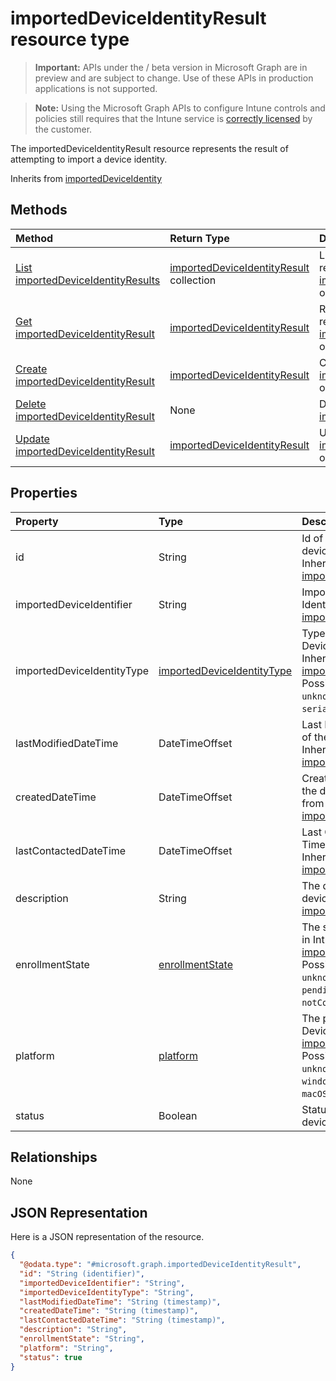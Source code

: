 ﻿# importedDeviceIdentityResult resource type

> **Important:** APIs under the / beta version in Microsoft Graph are in preview and are subject to change. Use of these APIs in production applications is not supported.

> **Note:** Using the Microsoft Graph APIs to configure Intune controls and policies still requires that the Intune service is [correctly licensed](https://go.microsoft.com/fwlink/?linkid=839381) by the customer.

The importedDeviceIdentityResult resource represents the result of attempting to import a device identity.

Inherits from [importedDeviceIdentity](../resources/intune_shared_importeddeviceidentity.md)

## Methods
|Method|Return Type|Description|
|:---|:---|:---|
|[List importedDeviceIdentityResults](../api/intune_shared_importeddeviceidentityresult_list.md)|[importedDeviceIdentityResult](../resources/intune_shared_importeddeviceidentityresult.md) collection|List properties and relationships of the [importedDeviceIdentityResult](../resources/intune_shared_importeddeviceidentityresult.md) objects.|
|[Get importedDeviceIdentityResult](../api/intune_shared_importeddeviceidentityresult_get.md)|[importedDeviceIdentityResult](../resources/intune_shared_importeddeviceidentityresult.md)|Read properties and relationships of the [importedDeviceIdentityResult](../resources/intune_shared_importeddeviceidentityresult.md) object.|
|[Create importedDeviceIdentityResult](../api/intune_shared_importeddeviceidentityresult_create.md)|[importedDeviceIdentityResult](../resources/intune_shared_importeddeviceidentityresult.md)|Create a new [importedDeviceIdentityResult](../resources/intune_shared_importeddeviceidentityresult.md) object.|
|[Delete importedDeviceIdentityResult](../api/intune_shared_importeddeviceidentityresult_delete.md)|None|Deletes a [importedDeviceIdentityResult](../resources/intune_shared_importeddeviceidentityresult.md).|
|[Update importedDeviceIdentityResult](../api/intune_shared_importeddeviceidentityresult_update.md)|[importedDeviceIdentityResult](../resources/intune_shared_importeddeviceidentityresult.md)|Update the properties of a [importedDeviceIdentityResult](../resources/intune_shared_importeddeviceidentityresult.md) object.|

## Properties
|Property|Type|Description|
|:---|:---|:---|
|id|String|Id of the imported device identity Inherited from [importedDeviceIdentity](../resources/intune_shared_importeddeviceidentity.md)|
|importedDeviceIdentifier|String|Imported Device Identifier Inherited from [importedDeviceIdentity](../resources/intune_shared_importeddeviceidentity.md)|
|importedDeviceIdentityType|[importedDeviceIdentityType](../resources/intune_shared_importeddeviceidentitytype.md)|Type of Imported Device Identity Inherited from [importedDeviceIdentity](../resources/intune_shared_importeddeviceidentity.md). Possible values are: `unknown`, `imei`, `serialNumber`.|
|lastModifiedDateTime|DateTimeOffset|Last Modified DateTime of the description Inherited from [importedDeviceIdentity](../resources/intune_shared_importeddeviceidentity.md)|
|createdDateTime|DateTimeOffset|Created Date Time of the device Inherited from [importedDeviceIdentity](../resources/intune_shared_importeddeviceidentity.md)|
|lastContactedDateTime|DateTimeOffset|Last Contacted Date Time of the device Inherited from [importedDeviceIdentity](../resources/intune_shared_importeddeviceidentity.md)|
|description|String|The description of the device Inherited from [importedDeviceIdentity](../resources/intune_shared_importeddeviceidentity.md)|
|enrollmentState|[enrollmentState](../resources/intune_shared_enrollmentstate.md)|The state of the device in Intune Inherited from [importedDeviceIdentity](../resources/intune_shared_importeddeviceidentity.md). Possible values are: `unknown`, `enrolled`, `pendingReset`, `failed`, `notContacted`.|
|platform|[platform](../resources/intune_shared_platform.md)|The platform of the Device. Inherited from [importedDeviceIdentity](../resources/intune_shared_importeddeviceidentity.md). Possible values are: `unknown`, `ios`, `android`, `windows`, `windowsMobile`, `macOS`.|
|status|Boolean|Status of imported device identity|

## Relationships
None
## JSON Representation
Here is a JSON representation of the resource.
<!-- {
  "blockType": "resource",
  "keyProperty": "id",
  "@odata.type": "microsoft.graph.importedDeviceIdentityResult"
}
-->
``` json
{
  "@odata.type": "#microsoft.graph.importedDeviceIdentityResult",
  "id": "String (identifier)",
  "importedDeviceIdentifier": "String",
  "importedDeviceIdentityType": "String",
  "lastModifiedDateTime": "String (timestamp)",
  "createdDateTime": "String (timestamp)",
  "lastContactedDateTime": "String (timestamp)",
  "description": "String",
  "enrollmentState": "String",
  "platform": "String",
  "status": true
}
```






